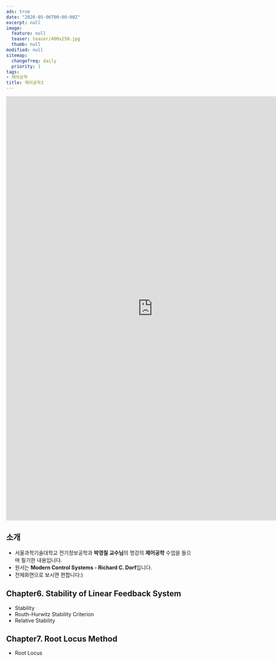 ```yaml
---
ads: true
date: "2020-05-06T00:00:00Z"
excerpt: null
image:
  feature: null
  teaser: teaser/400x250.jpg
  thumb: null
modified: null
sitemap:
  changefreq: daily
  priority: 1
tags:
- 제어공학
title: 제어공학3
---
```


<iframe src="https://docs.google.com/presentation/d/e/2PACX-1vRmTwijvxW4JMBOhEdaJxglwifN7VHuAd6qm-8aEiUS2Pl9AKD2iD9Pr9hqMe8aqw/embed?start=true&loop=true&delayms=60000" frameborder="0" width="793" height="1152" allowfullscreen="true" mozallowfullscreen="true" webkitallowfullscreen="true"></iframe>

## 소개
* 서울과학기술대학교 전기정보공학과 **박영칠 교수님**의 명강의 **제어공학** 수업을 들으며 필기한 내용입니다.
* 원서는 **Modern Control Systems - Richard C. Dorf**입니다.
* 전체화면으로 보시면 편합니다:)

## Chapter6. Stability of Linear Feedback System
* Stability
* Routh-Hurwitz Stability Criterion
* Relative Stability

## Chapter7. Root Locus Method
* Root Locus